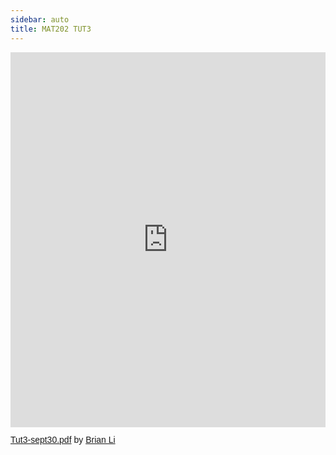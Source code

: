 ```yaml
---
sidebar: auto
title: MAT202 TUT3
---
```


<iframe class="scribd_iframe_embed" title="Tut3-sept30.pdf" src="https://www.scribd.com/embeds/478383336/content?start_page=1&view_mode=scroll&access_key=key-5isEj35xzp93NaHwra5K" data-auto-height="true" data-aspect-ratio="1.777120315581854" scrolling="no" width="100%" height="600" frameborder="0"></iframe><p  style="   margin: 12px auto 6px auto;   font-family: Helvetica,Arial,Sans-serif;   font-style: normal;   font-variant: normal;   font-weight: normal;   font-size: 14px;   line-height: normal;   font-size-adjust: none;   font-stretch: normal;   -x-system-font: none;   display: block;"   ><a title="View Tut3-sept30.pdf on Scribd" href="https://www.scribd.com/document/478383336/Tut3-sept30-pdf#from_embed"  style="text-decoration: underline;">Tut3-sept30.pdf</a> by <a title="View Brian Li's profile on Scribd" href="https://www.scribd.com/user/514896959/Brian-Li#from_embed"  style="text-decoration: underline;">Brian Li</a></p>